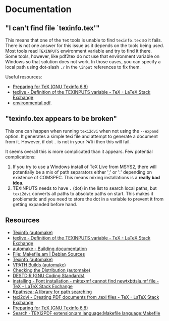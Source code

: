 # Documentation

## "I can't find file `texinfo.tex'"

This means that one of the `TeX` tools is unable to find `texinfo.tex` so it fails. There is not one answer for this issue as it depends on the tools being used. Most tools read `TEXINPUTS` environment variable and try to find it there. Some tools, however, like pdf2tex do not use that environment variable on Windows so that solution does not work. In those cases, you can specify a local path using dot-slash `./` in the `\input` references to fix them.

Useful resources:

* [Preparing for TeX (GNU Texinfo 6.8)](https://www.gnu.org/software/texinfo/manual/texinfo/html_node/Preparing-for-TeX.html)
* [texlive - Definition of the TEXINPUTS variable - TeX - LaTeX Stack Exchange](https://tex.stackexchange.com/questions/93712/definition-of-the-texinputs-variable)
* [environmental.pdf](https://www2.ph.ed.ac.uk/~wjh/tex/documents/environmental.pdf).

## "texinfo.tex appears to be broken"

This one can happen when running `texi2dvi` when not using the `--expand` option. It generates a simple texi file and attempt to generate a document from it. However, if dot `.` is not in your `PATH` then this will fail.

It seems overall this is more complicated than it appears. Few potential complications:

1. If you try to use a Windows install of TeX Live from MSYS2, there will potentially be a mix of path separators either ';' or ':' depending on existence of COMSPEC. This means mixing installations is a **really bad idea**.
2. TEXINPUTS needs to have `.` (dot) in the list to search local paths, but `texi2dvi` converts all paths to absolute paths on start. This makes it problematic and you need to store the dot in a variable to prevent it from getting expanded before hand.

## Resources

* [Texinfo (automake)](https://www.gnu.org/software/automake/manual/html_node/Texinfo.html)
* [texlive - Definition of the TEXINPUTS variable - TeX - LaTeX Stack Exchange](https://tex.stackexchange.com/questions/93712/definition-of-the-texinputs-variable)
* [automake - Building documentation](https://gnu.huihoo.org/automake-1.5/html_chapter/automake_12.html)
* [File: Makefile.am | Debian Sources](https://sources.debian.org/src/texinfo/6.5.0.dfsg.1-4/Makefile.am/)
* [Texinfo (automake)](https://www.gnu.org/software/automake/manual/html_node/Texinfo.html)
* [VPATH Builds (automake)](https://www.gnu.org/software/automake/manual/html_node/VPATH-Builds.html)
* [Checking the Distribution (automake)](https://www.gnu.org/software/automake/manual/html_node/Checking-the-Distribution.html)
* [DESTDIR (GNU Coding Standards)](https://www.gnu.org/prep/standards/html_node/DESTDIR.html)
* [installing - Font installation - mktexmf cannot find newtxbttsla.mf file - TeX - LaTeX Stack Exchange](https://tex.stackexchange.com/questions/213960/font-installation-mktexmf-cannot-find-newtxbttsla-mf-file)
* [Kpathsea: A library for path searching](https://www.tug.org/texinfohtml/kpathsea.html#Introduction)
* [texi2dvi - Creating PDF documents from .texi files - TeX - LaTeX Stack Exchange](https://tex.stackexchange.com/questions/71604/creating-pdf-documents-from-texi-files)
* [Preparing for TeX (GNU Texinfo 6.8)](https://www.gnu.org/software/texinfo/manual/texinfo/html_node/Preparing-for-TeX.html)
* [Search · TEXI2PDF extension:am language:Makefile language:Makefile](https://github.com/search?l=Makefile&p=2&q=TEXI2PDF+extension%3Aam+language%3AMakefile+language%3AMakefile&ref=advsearch&type=Code)
